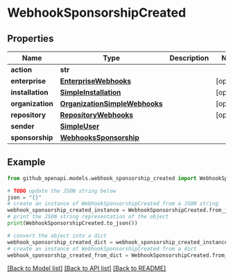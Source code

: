 # WebhookSponsorshipCreated


## Properties

Name | Type | Description | Notes
------------ | ------------- | ------------- | -------------
**action** | **str** |  | 
**enterprise** | [**EnterpriseWebhooks**](EnterpriseWebhooks.md) |  | [optional] 
**installation** | [**SimpleInstallation**](SimpleInstallation.md) |  | [optional] 
**organization** | [**OrganizationSimpleWebhooks**](OrganizationSimpleWebhooks.md) |  | [optional] 
**repository** | [**RepositoryWebhooks**](RepositoryWebhooks.md) |  | [optional] 
**sender** | [**SimpleUser**](SimpleUser.md) |  | 
**sponsorship** | [**WebhooksSponsorship**](WebhooksSponsorship.md) |  | 

## Example

```python
from github_openapi.models.webhook_sponsorship_created import WebhookSponsorshipCreated

# TODO update the JSON string below
json = "{}"
# create an instance of WebhookSponsorshipCreated from a JSON string
webhook_sponsorship_created_instance = WebhookSponsorshipCreated.from_json(json)
# print the JSON string representation of the object
print(WebhookSponsorshipCreated.to_json())

# convert the object into a dict
webhook_sponsorship_created_dict = webhook_sponsorship_created_instance.to_dict()
# create an instance of WebhookSponsorshipCreated from a dict
webhook_sponsorship_created_from_dict = WebhookSponsorshipCreated.from_dict(webhook_sponsorship_created_dict)
```
[[Back to Model list]](../README.md#documentation-for-models) [[Back to API list]](../README.md#documentation-for-api-endpoints) [[Back to README]](../README.md)


